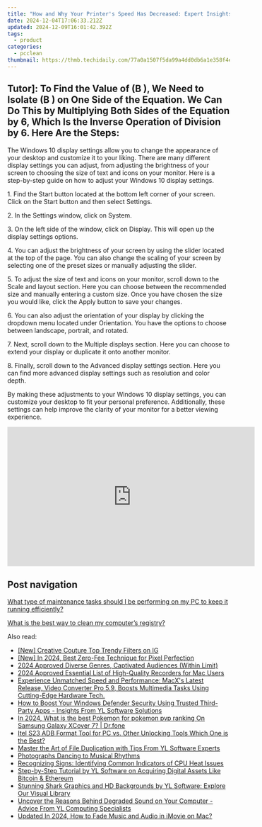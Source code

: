 ```yaml
---
title: "How and Why Your Printer's Speed Has Decreased: Expert Insights From YL Software"
date: 2024-12-04T17:06:33.212Z
updated: 2024-12-09T16:01:42.392Z
tags:
  - product
categories:
  - pcclean
thumbnail: https://thmb.techidaily.com/77a0a1507f5da99a4dd0db6a1e358f4e656bf9fb2de63da75eb278005236e188.jpg
---
```


## Tutor]: To Find the Value of \(B \), We Need to Isolate \(B \) on One Side of the Equation. We Can Do This by Multiplying Both Sides of the Equation by 6, Which Is the Inverse Operation of Division by 6. Here Are the Steps:

The Windows 10 display settings allow you to change the appearance of your desktop and customize it to your liking. There are many different display settings you can adjust, from adjusting the brightness of your screen to choosing the size of text and icons on your monitor. Here is a step-by-step guide on how to adjust your Windows 10 display settings. 

1\. Find the Start button located at the bottom left corner of your screen. Click on the Start button and then select Settings.

2\. In the Settings window, click on System.

3\. On the left side of the window, click on Display. This will open up the display settings options. 

4\. You can adjust the brightness of your screen by using the slider located at the top of the page. You can also change the scaling of your screen by selecting one of the preset sizes or manually adjusting the slider.

5\. To adjust the size of text and icons on your monitor, scroll down to the Scale and layout section. Here you can choose between the recommended size and manually entering a custom size. Once you have chosen the size you would like, click the Apply button to save your changes.

6\. You can also adjust the orientation of your display by clicking the dropdown menu located under Orientation. You have the options to choose between landscape, portrait, and rotated.

7\. Next, scroll down to the Multiple displays section. Here you can choose to extend your display or duplicate it onto another monitor.

8\. Finally, scroll down to the Advanced display settings section. Here you can find more advanced display settings such as resolution and color depth. 

By making these adjustments to your Windows 10 display settings, you can customize your desktop to fit your personal preference. Additionally, these settings can help improve the clarity of your monitor for a better viewing experience.

<!-- affiliate ads begin -->
<iframe width="560" height="315" src="https://www.youtube.com/embed/BR4gsW-J7as?si=9a56UDKZKhREZnwz" title="YouTube video player" frameborder="0" allow="accelerometer; autoplay; clipboard-write; encrypted-media; gyroscope; picture-in-picture; web-share" referrerpolicy="strict-origin-when-cross-origin" allowfullscreen></iframe>
<!-- affiliate ads end -->

## Post navigation

[What type of maintenance tasks should I be performing on my PC to keep it running efficiently?](https://tools.techidaily.com/pcclean/products/)

[What is the best way to clean my computer’s registry?](https://tools.techidaily.com/pcclean/products/)

<ins class="adsbygoogle"
     style="display:block"
     data-ad-format="autorelaxed"
     data-ad-client="ca-pub-7571918770474297"
     data-ad-slot="1223367746"></ins>

<ins class="adsbygoogle"
     style="display:block"
     data-ad-client="ca-pub-7571918770474297"
     data-ad-slot="8358498916"
     data-ad-format="auto"
     data-full-width-responsive="true"></ins>

<span class="atpl-alsoreadstyle">Also read:</span>
<div><ul>
<li><a href="https://instagram-video-recordings.techidaily.com/new-creative-couture-top-trendy-filters-on-ig/"><u>[New] Creative Couture Top Trendy Filters on IG</u></a></li>
<li><a href="https://article-knowledge.techidaily.com/new-in-2024-best-zero-fee-technique-for-pixel-perfection/"><u>[New] In 2024, Best Zero-Fee Technique for Pixel Perfection</u></a></li>
<li><a href="https://article-helps.techidaily.com/2024-approved-diverse-genres-captivated-audiences-within-limit/"><u>2024 Approved Diverse Genres, Captivated Audiences (Within Limit)</u></a></li>
<li><a href="https://screen-recording.techidaily.com/2024-approved-essential-list-of-high-quality-recorders-for-mac-users/"><u>2024 Approved Essential List of High-Quality Recorders for Mac Users</u></a></li>
<li><a href="https://vp-tips.techidaily.com/experience-unmatched-speed-and-performance-macxs-latest-release-video-converter-pro-59-boosts-multimedia-tasks-using-cutting-edge-hardware-tech/"><u>Experience Unmatched Speed and Performance: MacX's Latest Release, Video Converter Pro 5.9, Boosts Multimedia Tasks Using Cutting-Edge Hardware Tech.</u></a></li>
<li><a href="https://discover-best.techidaily.com/how-to-boost-your-windows-defender-security-using-trusted-third-party-apps-insights-from-yl-software-solutions/"><u>How to Boost Your Windows Defender Security Using Trusted Third-Party Apps - Insights From YL Software Solutions</u></a></li>
<li><a href="https://change-location.techidaily.com/in-2024-what-is-the-best-pokemon-for-pokemon-pvp-ranking-on-samsung-galaxy-xcover-7-drfone-by-drfone-virtual-android/"><u>In 2024, What is the best Pokemon for pokemon pvp ranking On Samsung Galaxy XCover 7? | Dr.fone</u></a></li>
<li><a href="https://bypass-frp.techidaily.com/itel-s23-adb-format-tool-for-pc-vs-other-unlocking-tools-which-one-is-the-best-by-drfone-android/"><u>Itel S23 ADB Format Tool for PC vs. Other Unlocking Tools Which One is the Best?</u></a></li>
<li><a href="https://discover-best.techidaily.com/master-the-art-of-file-duplication-with-tips-from-yl-software-experts/"><u>Master the Art of File Duplication with Tips From YL Software Experts</u></a></li>
<li><a href="https://fox-blue.techidaily.com/photographs-dancing-to-musical-rhythms/"><u>Photographs Dancing to Musical Rhythms</u></a></li>
<li><a href="https://discover-best.techidaily.com/recognizing-signs-identifying-common-indicators-of-cpu-heat-issues/"><u>Recognizing Signs: Identifying Common Indicators of CPU Heat Issues</u></a></li>
<li><a href="https://discover-best.techidaily.com/step-by-step-tutorial-by-yl-software-on-acquiring-digital-assets-like-bitcoin-and-ethereum/"><u>Step-by-Step Tutorial by YL Software on Acquiring Digital Assets Like Bitcoin & Ethereum</u></a></li>
<li><a href="https://discover-best.techidaily.com/stunning-shark-graphics-and-hd-backgrounds-by-yl-software-explore-our-visual-library/"><u>Stunning Shark Graphics and HD Backgrounds by YL Software: Explore Our Visual Library</u></a></li>
<li><a href="https://discover-best.techidaily.com/uncover-the-reasons-behind-degraded-sound-on-your-computer-advice-from-yl-computing-specialists/"><u>Uncover the Reasons Behind Degraded Sound on Your Computer - Advice From YL Computing Specialists</u></a></li>
<li><a href="https://sound-tweaking.techidaily.com/updated-in-2024-how-to-fade-music-and-audio-in-imovie-on-mac/"><u>Updated In 2024, How to Fade Music and Audio in iMovie on Mac?</u></a></li>
</ul></div>

